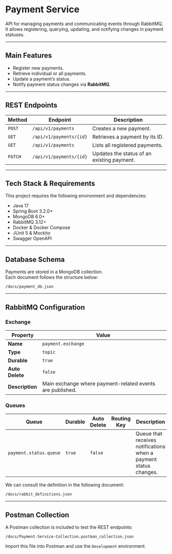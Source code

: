 #  Payment Service

API for managing payments and communicating events through RabbitMQ.  
It allows registering, querying, updating, and notifying changes in payment statuses.

---

##  **Main Features**

- Register new payments.
- Retrieve individual or all payments.
- Update a payment’s status.
- Notify payment status changes via **RabbitMQ**.

---

##  **REST Endpoints**

| Method | Endpoint | Description |
|--------|-----------|-------------|
| `POST` | `/api/v1/payments` | Creates a new payment. |
| `GET` | `/api/v1/payments/{id}` | Retrieves a payment by its ID. |
| `GET` | `/api/v1/payments` | Lists all registered payments. |
| `PATCH` | `/api/v1/payments/{id}` | Updates the status of an existing payment. |

---

## **Tech Stack & Requirements**
This project requires the following environment and dependencies:

- Java 17
- Spring Boot 3.2.0+
- MongoDB 6.0+
- RabbitMQ 3.12+
- Docker & Docker Compose
- JUnit 5 & Mockito
- Swagger OpenAPI

---

##  **Database Schema**

Payments are stored in a MongoDB collection.  
Each document follows the structure below:

```
/docs/payment_db.json
```
---

##  **RabbitMQ Configuration**

### **Exchange**
| Property | Value |
|-----------|--------|
| **Name** | `payment.exchange` |
| **Type** | `topic` |
| **Durable** | `true` |
| **Auto Delete** | `false` |
| **Description** | Main exchange where payment-related events are published. |


### **Queues**
| Queue | Durable | Auto Delete | Routing Key | Description |
|--------|----------|--------------|------------|--------------|
| `payment.status.queue` | `true` | `false` |  | Queue that receives notifications when a payment status changes. |

We can consult the definition in the following document:
```
/docs/rabbit_definitions.json
```

---

##  **Postman Collection**

A Postman collection is included to test the REST endpoints:

```
/docs/Payment-Service-Collection.postman_collection.json
```

Import this file into Postman and use the `Development` environment.


